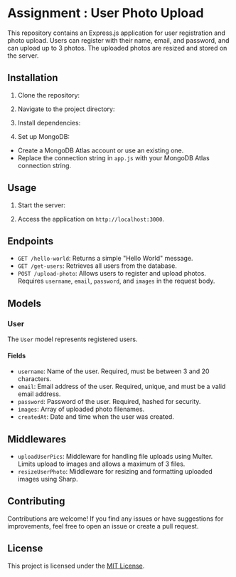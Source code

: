 # Assignment : User Photo Upload

This repository contains an Express.js application for user registration and photo upload. Users can register with their name, email, and password, and can upload up to 3 photos. The uploaded photos are resized and stored on the server.

## Installation

1. Clone the repository:


2. Navigate to the project directory:


3. Install dependencies:


4. Set up MongoDB:
- Create a MongoDB Atlas account or use an existing one.
- Replace the connection string in `app.js` with your MongoDB Atlas connection string.

## Usage

1. Start the server:


2. Access the application on `http://localhost:3000`.

## Endpoints

- `GET /hello-world`: Returns a simple "Hello World" message.
- `GET /get-users`: Retrieves all users from the database.
- `POST /upload-photo`: Allows users to register and upload photos. Requires `username`, `email`, `password`, and `images` in the request body.

## Models

### User

The `User` model represents registered users.

#### Fields

- `username`: Name of the user. Required, must be between 3 and 20 characters.
- `email`: Email address of the user. Required, unique, and must be a valid email address.
- `password`: Password of the user. Required, hashed for security.
- `images`: Array of uploaded photo filenames.
- `createdAt`: Date and time when the user was created.

## Middlewares

- `uploadUserPics`: Middleware for handling file uploads using Multer. Limits upload to images and allows a maximum of 3 files.
- `resizeUserPhoto`: Middleware for resizing and formatting uploaded images using Sharp.

## Contributing

Contributions are welcome! If you find any issues or have suggestions for improvements, feel free to open an issue or create a pull request.

## License

This project is licensed under the [MIT License](LICENSE).
